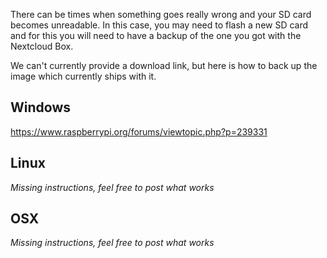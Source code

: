 There can be times when something goes really wrong and your SD card becomes unreadable. In this case, you may need to flash a new SD card and for this you will need to have a backup of the one you got with the Nextcloud Box.

We can't currently provide a download link, but here is how to back up the image which currently ships with it.

## Windows

https://www.raspberrypi.org/forums/viewtopic.php?p=239331

## Linux

*Missing instructions, feel free to post what works*

## OSX

*Missing instructions, feel free to post what works*

